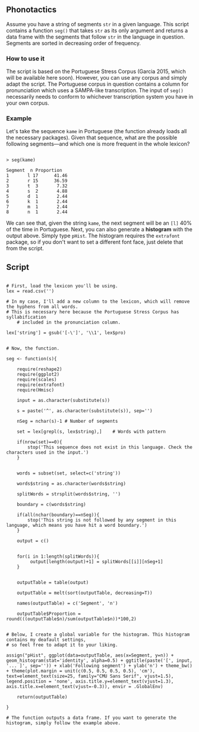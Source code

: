 ## Phonotactics

Assume you have a string of segments ```str``` in a given language. This script contains a function ```seg()``` that takes
```str``` as its only argument and returns a data frame with the segments that follow ```str``` in the language in question.
Segments are sorted in decreasing order of frequency.

### How to use it

The script is based on the Portuguese Stress Corpus (Garcia 2015, which will be available here soon). 
However, you can use any corpus and simply adapt the script. The Portuguese corpus in question contains a column for
pronunciation which uses a SAMPA-like transcription. The input of ```seg()``` necessarily needs to conform to whichever
transcription system you have in your own corpus.

### Example

Let's take the sequence ```kame``` in Portuguese (the function already loads all the necessary packages). Given that sequence,
what are the possible following segments—and which one is more frequent in the whole lexicon?

```{r}

> seg(kame)

Segment  n Proportion
1       l 17      41.46
2       r 15      36.59
3       t  3       7.32
4       s  2       4.88
5       d  1       2.44
6       k  1       2.44
7       m  1       2.44
8       n  1       2.44

```

We can see that, given the string ```kame```, the next segment will be an ```[l]``` 40% of the time in Portuguese.
Next, you can also generate a **histogram** with the output above. 
Simply type ```pHist```. The histogram requires the ```extrafont``` package, so if you don't want 
to set a different font face, just delete that from the script.


## Script

```{r}

# First, load the lexicon you'll be using.
lex = read.csv('')

# In my case, I'll add a new column to the lexicon, which will remove the hyphens from all words.
# This is necessary here because the Portuguese Stress Corpus has syllabification 
	# included in the pronunciation column.

lex['string'] = gsub('[-\']', '\\1', lex$pro)


# Now, the function.

seg <- function(s){
	
	require(reshape2)
	require(ggplot2)
	require(scales)
	require(extrafont)
	require(Hmisc)
	
	input = as.character(substitute(s))
	
	s = paste('^', as.character(substitute(s)), sep='')
	
	nSeg = nchar(s)-1 # Number of segments
	
	set = lex[grepl(s, lex$string),] 	# Words with pattern
	
	if(nrow(set)==0){
		stop('This sequence does not exist in this language. Check the characters used in the input.')
	}
	
	
	words = subset(set, select=c('string'))
	
	words$string = as.character(words$string)
	
	splitWords = strsplit(words$string, '')
	
	boundary = c(words$string)
	
	if(all(nchar(boundary)==nSeg)){
		stop('This string is not followed by any segment in this language, which means you have hit a word boundary.')
	}
	
	output = c()
	
	
	for(i in 1:length(splitWords)){
		 output[length(output)+1] = splitWords[[i]][nSeg+1]
	}
	
	
	outputTable = table(output)
	
	outputTable = melt(sort(outputTable, decreasing=T))

	names(outputTable) = c('Segment', 'n')
	
	outputTable$Proportion = round(((outputTable$n)/sum(outputTable$n))*100,2)
	
		
# Below, I create a global variable for the histogram. This histogram contains my deafault settings, 
# so feel free to adapt it to your liking.

assign("pHist", ggplot(data=outputTable, aes(x=Segment, y=n)) + geom_histogram(stat='identity', alpha=0.5) + ggtitle(paste('[', input, '... ]', sep='')) + xlab('Following segment') + ylab('n') + theme_bw() + theme(plot.margin = unit(c(0.5, 0.5, 0.5, 0.5), 'cm'), text=element_text(size=25, family="CMU Sans Serif", vjust=1.5), legend.position = 'none', axis.title.y=element_text(vjust=1.3), axis.title.x=element_text(vjust=-0.3)), envir = .GlobalEnv)
	
	return(outputTable)
	
}

# The function outputs a data frame. If you want to generate the histogram, simply follow the example above.


```




